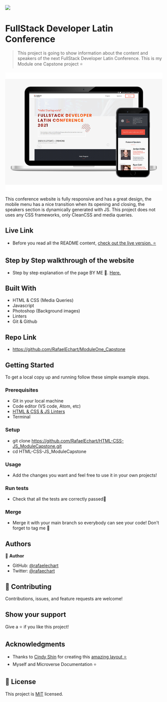 ![](https://img.shields.io/badge/Microverse-blueviolet)

# FullStack Developer Latin Conference

> This project is going to show information about the content and speakers of the next FullStack Developer Latin Conference. This is my Module one Capstone project ⭐️

![screenshot](./assets/img/app_screenshot.png)

This conference website is fully responsive and has a great design, the mobile menu has a nice transition when its opening and closing, the speakers section is dynamically generated with JS. This project does not uses any CSS frameworks, only CleanCSS and media queries. 

## Live Link

- Before you read all the README content, [check out the live version. ⭐️](https://rafaelechart.github.io/ModuleOne_Capstone/) 


## Step by Step walkthrough of the website

- Step by step explanation of the page BY ME 🤝. [Here.](https://www.loom.com/share/c6ab47967f80494c8aab1b1310655975) 



## Built With

- HTML & CSS (Media Queries)
- Javascript
- Photoshop (Background images)
- Linters
- Git & Github

## Repo Link

- https://github.com/RafaelEchart/ModuleOne_Capstone

## Getting Started

To get a local copy up and running follow these simple example steps.

### Prerequisites

- Git in your local machine
- Code editor (VS code, Atom, etc)
- [HTML & CSS & JS Linters](https://github.com/microverseinc/linters-config/tree/master/html-css-js)
- Terminal

### Setup

- git clone https://github.com/RafaelEchart/HTML-CSS-JS_ModuleCapstone.git
- cd HTML-CSS-JS_ModuleCapstone

### Usage

- Add the changes you want and feel free to use it in your own projects!

### Run tests

- Check that all the tests are correctly passed🤝

### Merge

- Merge it with your main branch so everybody can see your code! Don't forget to tag me 🤝



## Authors

👤 **Author**

- GitHub: [@rafaelechart](https://github.com/rafaelechart)
- Twitter: [@rafaechart](https://twitter.com/rafaechart)



## 🤝 Contributing

Contributions, issues, and feature requests are welcome!


## Show your support

Give a ⭐️ if you like this project!

## Acknowledgments

- Thanks to [Cindy Shin](https://www.behance.net/adagio07) for creating this [amazing layout ⭐️](https://www.behance.net/gallery/29845175/CC-Global-Summit-2015)
- Myself and Microverse Documentation ⭐️

## 📝 License

This project is [MIT](./MIT.md) licensed.
